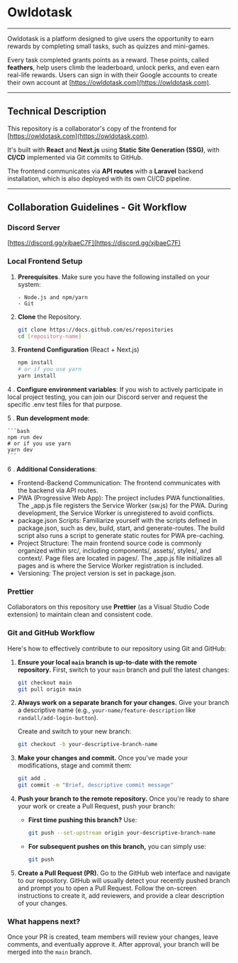 # Owldotask

---

Owldotask is a platform designed to give users the opportunity to earn rewards
by completing small tasks, such as quizzes and mini-games.

Every task completed grants points as a reward. These points, called
**feathers**, help users climb the leaderboard, unlock perks, and even earn
real-life rewards. Users can sign in with their Google accounts to create their
own account at [https://owldotask.com](https://owldotask.com).

---

## Technical Description

This repository is a collaborator's copy of the frontend for
[https://owldotask.com](https://owldotask.com).

It's built with **React** and **Next.js** using **Static Site Generation
(SSG)**, with **CI/CD** implemented via Git commits to GitHub.

The frontend communicates via **API routes** with a **Laravel** backend
installation, which is also deployed with its own CI/CD pipeline.

---

## Collaboration Guidelines - Git Workflow

### Discord Server

[https://discord.gg/xjbaeC7F](https://discord.gg/xjbaeC7F)

### Local Frontend Setup

1.  **Prerequisites**. Make sure you have the following installed on your
    system:

        - Node.js and npm/yarn
        - Git

2.  **Clone** the Repository.

    ```bash
    git clone https://docs.github.com/es/repositories
    cd [repository-name]
    ```

3.  **Frontend Configuration** (React + Next.js)

    ```bash
    npm install
    # or if you use yarn
    yarn install
    ```

4 . **Configure environment variables**: If you wish to actively participate in
local project testing, you can join our Discord server and request the specific
.env test files for that purpose.

5 . **Run development mode**:

    ```bash
    npm run dev
    # or if you use yarn
    yarn dev
    ```

6 . **Additional Considerations**:

- Frontend-Backend Communication: The frontend communicates with the backend via
  API routes.
- PWA (Progressive Web App): The project includes PWA functionalities. The
  \_app.js file registers the Service Worker (sw.js) for the PWA. During
  development, the Service Worker is unregistered to avoid conflicts.
- package.json Scripts: Familiarize yourself with the scripts defined in
  package.json, such as dev, build, start, and generate-routes. The build script
  also runs a script to generate static routes for PWA pre-caching.
- Project Structure: The main frontend source code is commonly organized within
  src/, including components/, assets/, styles/, and context/. Page files are
  located in pages/. The \_app.js file initializes all pages and is where the
  Service Worker registration is included.
- Versioning: The project version is set in package.json.

### Prettier

Collaborators on this repository use **Prettier** (as a Visual Studio Code
extension) to maintain clean and consistent code.

### Git and GitHub Workflow

Here's how to effectively contribute to our repository using Git and GitHub:

1.  **Ensure your local `main` branch is up-to-date with the remote
    repository.** First, switch to your `main` branch and pull the latest
    changes:

    ```bash
    git checkout main
    git pull origin main
    ```

2.  **Always work on a separate branch for your changes.** Give your branch a
    descriptive name (e.g., `your-name/feature-description` like
    `randall/add-login-button`).

    Create and switch to your new branch:

    ```bash
    git checkout -b your-descriptive-branch-name
    ```

3.  **Make your changes and commit.** Once you've made your modifications, stage
    and commit them:

    ```bash
    git add .
    git commit -m "Brief, descriptive commit message"
    ```

4.  **Push your branch to the remote repository.** Once you're ready to share
    your work or create a Pull Request, push your branch:

    - **First time pushing this branch?** Use:
      ```bash
      git push --set-upstream origin your-descriptive-branch-name
      ```
    - **For subsequent pushes on this branch,** you can simply use:
      ```bash
      git push
      ```

5.  **Create a Pull Request (PR).** Go to the GitHub web interface and navigate
    to our repository. GitHub will usually detect your recently pushed branch
    and prompt you to open a Pull Request. Follow the on-screen instructions to
    create it, add reviewers, and provide a clear description of your changes.

### What happens next?

Once your PR is created, team members will review your changes, leave comments,
and eventually approve it. After approval, your branch will be merged into the
`main` branch.
